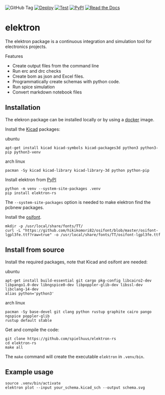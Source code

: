 ![GitHub Tag](https://img.shields.io/github/v/tag/spielhuus/elektron-rs)
[![Deploy](https://github.com/spielhuus/elektron-rs/actions/workflows/CI.yml/badge.svg)](https://github.com/spielhuus/elektron-rs/actions/workflows/CI.yml)
[![Test](https://github.com/spielhuus/elektron-rs/actions/workflows/test.yml/badge.svg)](https://github.com/spielhuus/elektron-rs/actions/workflows/test.yml)
[![PyPI](https://img.shields.io/pypi/v/elektron-rs)](https://pypi.org/project/elektron-rs/)
[![Read the Docs](https://readthedocs.org/projects/elektron/badge/?version=latest)](https://elektron.readthedocs.io/en/latest/)

# elektron

The elektron package is a continuous integration and simulation tool for electronics projects.

Features
* Create output files from the command line
* Run erc and drc checks
* Create bom as json and Excel files.
* Programmatically create schemas with python code.
* Run spice simulation
* Convert markdown notebook files

## Installation

The elekron package can be installed locally or by using a [docker](https://github.com/spielhuus/elektron-docker) image.

Install the [Kicad](http://kicad.org) packages:

ubuntu 

```
apt-get install kicad kicad-symbols kicad-packages3d python3 python3-pip python3-venv
```

arch linux

```
pacman -Sy kicad kicad-library kicad-library-3d python python-pip
```
Install elektron from [PyPI](https://pypi.org/project/elektron-rs/)

```
python -m venv --system-site-packages .venv
pip install elektron-rs
```

The `--system-site-packages` option is needed to make elektron find the pcbnew packages.

Install the [osifont](https://github.com/hikikomori82/osifont).

```
mkdir -p /usr/local/share/fonts/TT/
curl -L "https://github.com/hikikomori82/osifont/blob/master/osifont-lgpl3fe.ttf?raw=true" -o /usr/local/share/fonts/TT/osifont-lgpl3fe.ttf
```

## Install from source

Install the required packages, note that Kicad and osifont are needed:

ubuntu 
```
apt-get install build-essential git cargo pkg-config libcairo2-dev libpango1.0-dev libngspice0-dev libpoppler-glib-dev libssl-dev libclang-14-dev
alias python='python3'
```

arch linux

```
pacman -Sy base-devel git clang python rustup graphite cairo pango ngspice poppler-glib
rustup default stable
```

Get and compile the code:

```
git clone https://github.com/spielhuus/elektron-rs
cd elektron-rs
make all
```

The `make` command will create the executable `elektron` in `.venv/bin`.

## Example usage

```
source .venv/bin/activate
elektron plot --input your_schema.kicad_sch --output schema.svg

```


